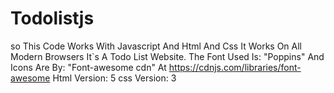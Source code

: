 # Todolistjs
so This Code Works With Javascript And Html And Css
It Works On All Modern Browsers
It`s A Todo List Website.
The Font Used Is: "Poppins"
And Icons Are By: "Font-awesome cdn" At https://cdnjs.com/libraries/font-awesome
Html Version: 5
css Version: 3
